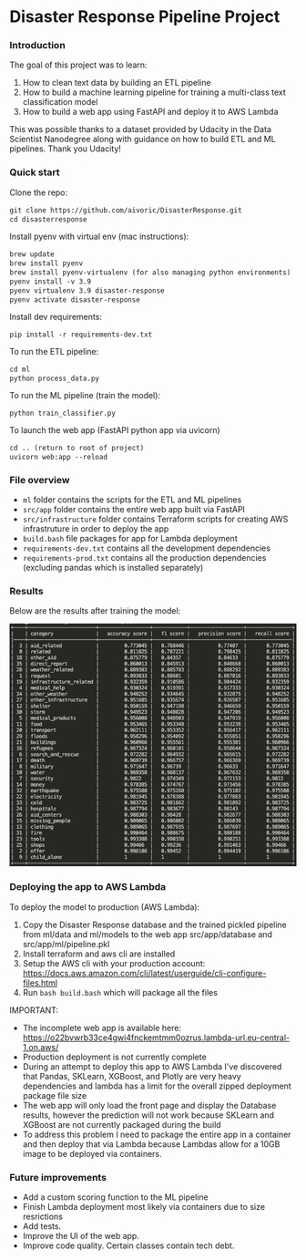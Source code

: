 # Disaster Response Pipeline Project

### Introduction

The goal of this project was to learn:
1) How to clean text data by building an ETL pipeline
2) How to build a machine learning pipeline for training a multi-class text classification model
3) How to build a web app using FastAPI and deploy it to AWS Lambda

This was possible thanks to a dataset provided by Udacity in the Data Scientist Nanodegree along with guidance
on how to build ETL and ML pipelines. Thank you Udacity!

### Quick start

Clone the repo:
```
git clone https://github.com/aivoric/DisasterResponse.git
cd disasterresponse
```

Install pyenv with virtual env (mac instructions):
```
brew update
brew install pyenv
brew install pyenv-virtualenv (for also managing python environments)
pyenv install -v 3.9
pyenv virtualenv 3.9 disaster-response
pyenv activate disaster-response
```

Install dev requirements:
```
pip install -r requirements-dev.txt
```

To run the ETL pipeline:
```
cd ml
python process_data.py
```

To run the ML pipeline (train the model):
```
python train_classifier.py
```

To launch the web app (FastAPI python app via uvicorn)
```
cd .. (return to root of project)
uvicorn web:app --reload
```

### File overview

* `ml` folder contains the scripts for the ETL and ML pipelines
* `src/app` folder contains the entire web app built via FastAPI
* `src/infrastructure` folder contains Terraform scripts for creating AWS infrastruture in order to deploy the app
* `build.bash` file packages for app for Lambda deployment
* `requirements-dev.txt` contains all the development dependencies
* `requirements-prod.txt` contains all the production dependencies (excluding pandas which is installed separately)

### Results

Below are the results after training the model:

![Disaster Response Results](https://github.com/aivoric/DisasterResponse/blob/main/ml/results/model-results.png?raw=true)

### Deploying the app to AWS Lambda

To deploy the model to production (AWS Lambda):

1. Copy the Disaster Response database and the trained pickled pipeline from ml/data and ml/models to the web app src/app/database and src/app/ml/pipeline.pkl
2. Install terraform and aws cli are installed
3. Setup the AWS cli with your production account: https://docs.aws.amazon.com/cli/latest/userguide/cli-configure-files.html
4. Run `bash build.bash` which will package all the files

IMPORTANT:
* The incomplete web app is available here: https://o22bvwrb33ce4gwi4fnckemtmm0ozrus.lambda-url.eu-central-1.on.aws/
* Production deployment is not currently complete
* During an attempt to deploy this app to AWS Lambda I've discovered that Pandas, SKLearn, XGBoost, and Plotly are very heavy dependencies and lambda has a limit for the overall zipped
deployment package file size
* The web app will only load the front page and display the Database results, however the prediction will not work because SKLearn and XGBoost are not currently packaged during the build
* To address this problem I need to package the entire app in a container and then deploy that via Lambda because Lambdas allow for a 10GB image to be deployed via containers.

### Future improvements
* Add a custom scoring function to the ML pipeline
* Finish Lambda deployment most likely via containers due to size resrictions
* Add tests.
* Improve the UI of the web app.
* Improve code quality. Certain classes contain tech debt.